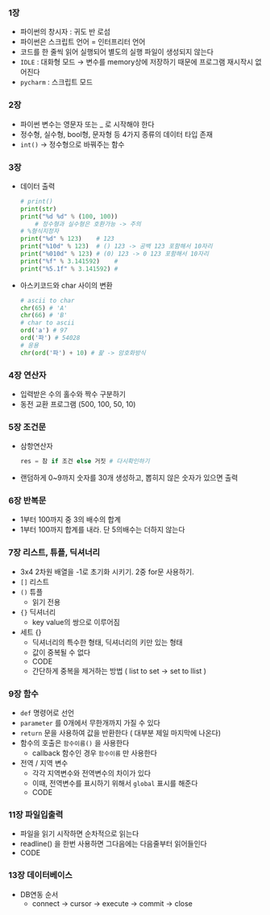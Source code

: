 ### 1장

- 파이썬의 창시자 : 귀도 반 로섬
- 파이썬은 스크립트 언어 = 인터프리터 언어
- 코드를 한 줄씩 읽어 실행되어 별도의 실행 파일이 생성되지 않는다
- `IDLE` : 대화형 모드 → 변수를 memory상에 저장하기 때문에 프로그램 재시작시 없어진다
- `pycharm` : 스크립트 모드

### 2장

- 파이썬 변수는 영문자 또는 _ 로 시작해야 한다
- 정수형, 실수형, bool형, 문자형 등 4가지 종류의 데이터 타입 존재
- `int()` → 정수형으로 바꿔주는 함수

### 3장

- 데이터 출력

    ```python
    # print()
    print(str)
    print("%d %d" % (100, 100))
    	# 정수형과 실수형은 호환가능 -> 주의
    # %형식지정자
    print("%d" % 123)    # 123
    print("%10d" % 123)  # () 123 -> 공백 123 포함해서 10자리
    print("%010d" % 123) # (0) 123 -> 0 123 포함해서 10자리
    print("%f" % 3.141592)    #
    print("%5.1f" % 3.141592) #
    ```

- 아스키코드와 char 사이의 변환

    ```python
    # ascii to char
    chr(65) # 'A'
    chr(66) # 'B'
    # char to ascii
    ord('a') # 97
    ord('파') # 54028
    # 응용
    chr(ord('파') + 10) # 팙 -> 암호화방식
    ```

### 4장 연산자

- 입력받은 수의 홀수와 짝수 구분하기
- 동전 교환 프로그램 (500, 100, 50, 10)

### 5장 조건문

- 삼항연산자

    ```python
    res = 참 if 조건 else 거짓 # 다시확인하기
    ```

- 랜덤하게 0~9까지 숫자를 30개 생성하고, 뽑히지 않은 숫자가 있으면 출력

### 6장 반복문

- 1부터 100까지 중 3의 배수의 합계
- 1부터 100까지 합계를 내라. 단 5의배수는 더하지 않는다

### 7장 리스트, 튜플, 딕셔너리

- 3x4 2차원 배열을 -1로 초기화 시키기. 2중 for문 사용하기.
- `[]` 리스트
- `()` 튜플
    - 읽기 전용
- `{}` 딕셔너리
    - key value의 쌍으로 이루어짐
- 세트 {}
    - 딕셔너리의 특수한 형태, 딕셔너리의 키만 있는 형태
    - 값이 중복될 수 없다
    - CODE
    - 간단하게 중복을 제거하는 방법 ( list to set → set to llist )

### 9장 함수

- `def` 명령어로 선언
- `parameter` 를 0개에서 무한개까지 가질 수 있다
- `return` 문을 사용하여 값을 반환한다 ( 대부분 제일 마지막에 나온다)
- 함수의 호출은 `함수이름()` 을 사용한다
    - callback 함수인 경우 `함수이름` 만 사용한다
- 전역 / 지역 변수
    - 각각 지역변수와 전역변수의 차이가 있다
    - 이때, 전역변수를 표시하기 위해서 `global` 표시를 해준다
    - CODE

### 11장 파일입출력

- 파일을 읽기 시작하면 순차적으로 읽는다
- readline() 을 한번 사용하면 그다음에는 다음줄부터 읽어들인다
- CODE

### 13장 데이터베이스

- DB연동 순서
    - connect → cursor → execute → commit → close
